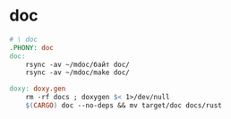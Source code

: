 # doc
```Makefile
# \ doc
.PHONY: doc
doc:
	rsync -av ~/mdoc/байт doc/
	rsync -av ~/mdoc/make doc/
```

```Makefile
doxy: doxy.gen
	rm -rf docs ; doxygen $< 1>/dev/null
	$(CARGO) doc --no-deps && mv target/doc docs/rust
```

